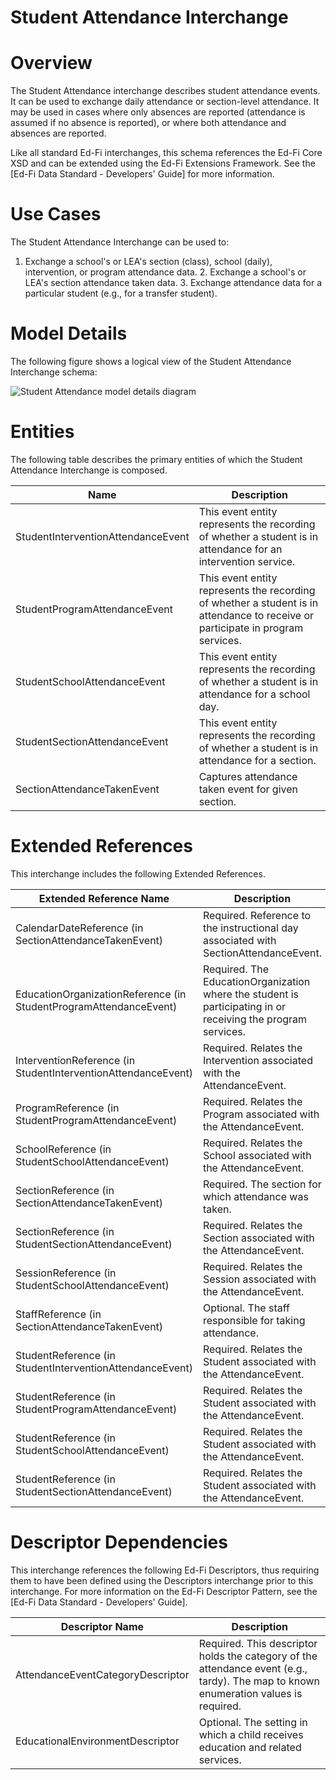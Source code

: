 # Student Attendance Interchange

# Overview

The Student Attendance interchange describes student attendance events. It can be used to exchange daily attendance or section-level attendance. It may be used in cases where only absences are reported (attendance is assumed if no absence is reported), or where both attendance and absences are reported.



Like all standard Ed-Fi interchanges, this schema references the Ed-Fi Core XSD and can be extended using the Ed-Fi Extensions Framework. See the [Ed-Fi Data Standard - Developers' Guide] for more information.


# Use Cases

The Student Attendance Interchange can be used to:  

1. Exchange a school's or LEA's section (class), school (daily), intervention, or program attendance data.
    2. Exchange a school's or LEA's section attendance taken data.
    3. Exchange attendance data for a particular student (e.g., for a transfer student).


# Model Details

The following figure shows a logical view of the Student Attendance Interchange schema:  

![Student Attendance model details diagram](img/InterchangeStudentAttendance-interchange-brief.png)


# Entities

The following table describes the primary entities of which the Student Attendance Interchange is composed.  

| Name | Description |
|----------|-----------------|
| StudentInterventionAttendanceEvent | This event entity represents the recording of whether a student is in attendance for an intervention service. |
| StudentProgramAttendanceEvent | This event entity represents the recording of whether a student is in attendance to receive or participate in program services. |
| StudentSchoolAttendanceEvent | This event entity represents the recording of whether a student is in attendance for a school day. |
| StudentSectionAttendanceEvent | This event entity represents the recording of whether a student is in attendance for a section. |
| SectionAttendanceTakenEvent | Captures attendance taken event for given section. |



# Extended References


This interchange includes the following Extended References.  

| Extended Reference Name | Description |
|-----------------------------|-----------------|
| CalendarDateReference (in SectionAttendanceTakenEvent) | Required.  Reference to the instructional day associated with SectionAttendanceEvent. |
| EducationOrganizationReference (in StudentProgramAttendanceEvent) | Required.  The EducationOrganization where the student is participating in or receiving the program services. |
| InterventionReference (in StudentInterventionAttendanceEvent) | Required.  Relates the Intervention associated with the AttendanceEvent. |
| ProgramReference (in StudentProgramAttendanceEvent) | Required.  Relates the Program associated with the AttendanceEvent. |
| SchoolReference (in StudentSchoolAttendanceEvent) | Required.  Relates the School associated with the AttendanceEvent. |
| SectionReference (in SectionAttendanceTakenEvent) | Required.  The section for which attendance was taken. |
| SectionReference (in StudentSectionAttendanceEvent) | Required.  Relates the Section associated with the AttendanceEvent. |
| SessionReference (in StudentSchoolAttendanceEvent) | Required.  Relates the Session associated with the AttendanceEvent. |
| StaffReference (in SectionAttendanceTakenEvent) | Optional.  The staff responsible for taking attendance. |
| StudentReference (in StudentInterventionAttendanceEvent) | Required.  Relates the Student associated with the AttendanceEvent. |
| StudentReference (in StudentProgramAttendanceEvent) | Required.  Relates the Student associated with the AttendanceEvent. |
| StudentReference (in StudentSchoolAttendanceEvent) | Required.  Relates the Student associated with the AttendanceEvent. |
| StudentReference (in StudentSectionAttendanceEvent) | Required.  Relates the Student associated with the AttendanceEvent. |



# Descriptor Dependencies

This interchange references the following Ed-Fi Descriptors, thus requiring them to have been defined using the Descriptors interchange prior to this interchange. For more information on the Ed-Fi Descriptor Pattern, see the [Ed-Fi Data Standard - Developers' Guide].  

| Descriptor Name | Description |
|---------------------|-----------------|
| AttendanceEventCategoryDescriptor | Required.  This descriptor holds the category of the attendance event (e.g., tardy). The map to known enumeration values is required. |
| EducationalEnvironmentDescriptor | Optional.  The setting in which a child receives education and related services. |


